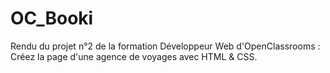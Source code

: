 # OC_Booki
Rendu du projet n°2 de la formation Développeur Web d'OpenClassrooms : Créez la page d'une agence de voyages avec HTML &amp; CSS.
